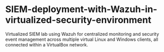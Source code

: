 # SIEM-deployment-with-Wazuh-in-virtualized-security-environment
Virtualized SIEM lab using Wazuh for centralized monitoring and security event management across multiple virtual Linux and Windows clients, all connected within a VirtualBox network.

